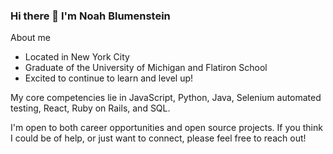 ### Hi there 👋 I'm Noah Blumenstein

About me
- Located in New York City
- Graduate of the University of Michigan and Flatiron School
- Excited to continue to learn and level up!

My core competencies lie in JavaScript, Python, Java, Selenium automated testing, React, Ruby on Rails, and SQL.

I'm open to both career opportunities and open source projects.  If you think I could be of help, or just want to connect, please feel free to reach out!

<!--
**roadtomoab/roadtomoab** is a ✨ _special_ ✨ repository because its `README.md` (this file) appears on your GitHub profile.

Here are some ideas to get you started:

- 🔭 I’m currently working on ...
- 🌱 I’m currently learning ...
- 👯 I’m looking to collaborate on ...
- 🤔 I’m looking for help with ...
- 💬 Ask me about ...
- 📫 How to reach me: ...
- 😄 Pronouns: ...
- ⚡ Fun fact: ...
-->

